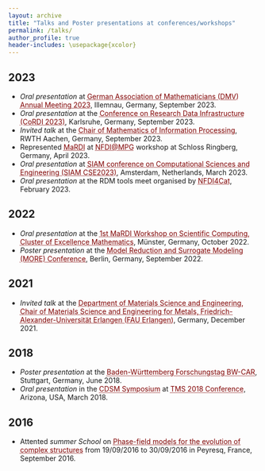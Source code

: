 ```yaml
---
layout: archive
title: "Talks and Poster presentations at conferences/workshops"
permalink: /talks/
author_profile: true
header-includes: \usepackage{xcolor}
---
```


## 2023
* *Oral presentation* at <a href="https://www.tu-ilmenau.de/dmv2023" style="color: #800000; text-decoration: underline;text-decoration-style: dotted;">German Association of Mathematicians (DMV) Annual Meeting 2023</a>, Illemnau, Germany, September 2023. 
* *Oral presentation* at the <a href="https://www.nfdi.de/cordi-2023/" style="color: #800000; text-decoration: underline;text-decoration-style: dotted;">Conference on Research Data Infrastructure (CoRDI 2023)</a>, Karlsruhe, Germany, September 2023.
* *Invited talk* at the <a href="https://www.mathc.rwth-aachen.de/en/home/home/" style="color: #800000; text-decoration: underline;text-decoration-style: dotted;">Chair of Mathematics of Information Processing</a>, RWTH Aachen, Germany, September 2023. 
* Represented <a href="https://www.mardi4nfdi.de/" style="color: #800000; text-decoration: underline;text-decoration-style: dotted;">MaRDI</a> at <a href="https://indico3.mpi-magdeburg.mpg.de/event/31/" style="color: #800000; text-decoration: underline;text-decoration-style: dotted;">NFDI@MPG</a> workshop at Schloss Ringberg, Germany, April 2023.
* *Oral presentation* at <a href="https://www.siam.org/conferences/cm/conference/cse23" style="color: #800000; text-decoration: underline;text-decoration-style: dotted;">SIAM conference on Computational Sciences and Engineering (SIAM CSE2023)</a>, Amsterdam, Netherlands, March 2023.
* *Oral presentation* at the RDM tools meet organised by <a href="https://nfdi4cat.org/en/" style="color: #800000; text-decoration: underline;text-decoration-style: dotted;">NFDI4Cat</a>, February 2023. 

## 2022
* *Oral presentation* at the <a href="https://workshop.mardi.ovh/" style="color: #800000; text-decoration: underline;text-decoration-style: dotted;">1st MaRDI Workshop on Scientific Computing, Cluster of Excellence Mathematics</a>, Münster, Germany, October 2022.
*  *Poster presentation* at the <a href="https://more.sciencesconf.org/" style="color: #800000; text-decoration: underline;text-decoration-style: dotted;">Model Reduction and Surrogate Modeling (MORE) Conference</a>, Berlin, Germany, September 2022.

## 2021

* *Invited talk* at the <a href="https://www.wtm.tf.fau.de/" style="color: #800000; text-decoration: underline;text-decoration-style: dotted;">Department of Materials Science and Engineering,  Chair of Materials Science and Engineering for Metals,  Friedrich-Alexander-Universität Erlangen (FAU Erlangen)</a>, Germany, December 2021.

## 2018
* *Poster presentation* at the <a href=" https://www.bwstiftung.de/de/bereiche-programme/forschung/forschungstag" style="color: #800000; text-decoration: underline;text-decoration-style: dotted;">Baden-Württemberg Forschungstag BW-CAR</a>, Stuttgart, Germany, June 2018.
* *Oral presentation* in the <a href="https://www.tms.org/TMS2018/Programming/CDSM2018/TMS2018/Programming/CDSM_2018.aspx?hkey=33aa6ebb-b033-48e7-99a0-bc728bd1c570" style="color: #800000; text-decoration: underline;text-decoration-style: dotted;">CDSM Symposium</a> at <a href="https://www.tms.org/TMS2018/TMS2018/default.aspx" style="color: #800000; text-decoration: underline;text-decoration-style: dotted;">TMS 2018 Conference</a>, Arizona, USA, March 2018.

## 2016    
* Attented *summer School* on <a href="https://pmc.polytechnique.fr/~mp/PFschool2016.html" style="color: #800000; text-decoration: underline;text-decoration-style: dotted;">Phase-field models for the evolution of complex structures</a> from 19/09/2016 to 30/09/2016 in Peyresq, France, September 2016.
